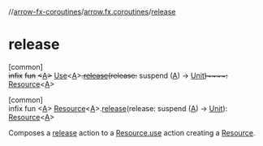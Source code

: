 //[arrow-fx-coroutines](../../index.md)/[arrow.fx.coroutines](index.md)/[release](release.md)

# release

[common]\
~~infix~~ ~~fun~~ ~~&lt;~~[A](release.md)~~&gt;~~ [Use](-use/index.md)&lt;[A](release.md)&gt;~~.~~[~~release~~](release.md)~~(~~~~release~~~~:~~ suspend ([A](release.md)) -&gt; [Unit](https://kotlinlang.org/api/latest/jvm/stdlib/kotlin/-unit/index.html)~~)~~~~:~~ [Resource](-resource/index.md)&lt;[A](release.md)&gt;

[common]\
infix fun &lt;[A](release.md)&gt; [Resource](-resource/index.md)&lt;[A](release.md)&gt;.[release](release.md)(release: suspend ([A](release.md)) -&gt; [Unit](https://kotlinlang.org/api/latest/jvm/stdlib/kotlin/-unit/index.html)): [Resource](-resource/index.md)&lt;[A](release.md)&gt;

Composes a [release](release.md) action to a [Resource.use](-resource/use.md) action creating a [Resource](-resource/index.md).
